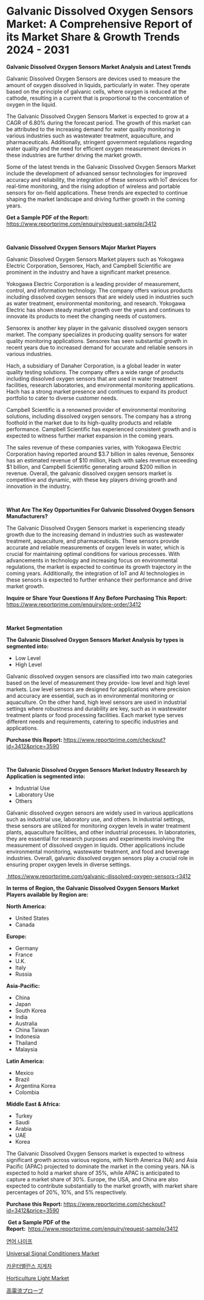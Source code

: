 <p><h1>Galvanic Dissolved Oxygen Sensors Market: A Comprehensive Report of its Market Share & Growth Trends 2024 - 2031</h1></p><p><strong>Galvanic Dissolved Oxygen Sensors Market Analysis and Latest Trends</strong></p>
<p><p>Galvanic Dissolved Oxygen Sensors are devices used to measure the amount of oxygen dissolved in liquids, particularly in water. They operate based on the principle of galvanic cells, where oxygen is reduced at the cathode, resulting in a current that is proportional to the concentration of oxygen in the liquid.</p><p>The Galvanic Dissolved Oxygen Sensors Market is expected to grow at a CAGR of 6.80% during the forecast period. The growth of this market can be attributed to the increasing demand for water quality monitoring in various industries such as wastewater treatment, aquaculture, and pharmaceuticals. Additionally, stringent government regulations regarding water quality and the need for efficient oxygen measurement devices in these industries are further driving the market growth.</p><p>Some of the latest trends in the Galvanic Dissolved Oxygen Sensors Market include the development of advanced sensor technologies for improved accuracy and reliability, the integration of these sensors with IoT devices for real-time monitoring, and the rising adoption of wireless and portable sensors for on-field applications. These trends are expected to continue shaping the market landscape and driving further growth in the coming years.</p></p>
<p><strong>Get a Sample PDF of the Report:&nbsp;</strong> <a href="https://www.reportprime.com/enquiry/request-sample/3412">https://www.reportprime.com/enquiry/request-sample/3412</a></p>
<p>&nbsp;</p>
<p><strong>Galvanic Dissolved Oxygen Sensors Major Market Players</strong></p>
<p><p>Galvanic Dissolved Oxygen Sensors Market players such as Yokogawa Electric Corporation, Sensorex, Hach, and Campbell Scientific are prominent in the industry and have a significant market presence. </p><p>Yokogawa Electric Corporation is a leading provider of measurement, control, and information technology. The company offers various products including dissolved oxygen sensors that are widely used in industries such as water treatment, environmental monitoring, and research. Yokogawa Electric has shown steady market growth over the years and continues to innovate its products to meet the changing needs of customers.</p><p>Sensorex is another key player in the galvanic dissolved oxygen sensors market. The company specializes in producing quality sensors for water quality monitoring applications. Sensorex has seen substantial growth in recent years due to increased demand for accurate and reliable sensors in various industries.</p><p>Hach, a subsidiary of Danaher Corporation, is a global leader in water quality testing solutions. The company offers a wide range of products including dissolved oxygen sensors that are used in water treatment facilities, research laboratories, and environmental monitoring applications. Hach has a strong market presence and continues to expand its product portfolio to cater to diverse customer needs.</p><p>Campbell Scientific is a renowned provider of environmental monitoring solutions, including dissolved oxygen sensors. The company has a strong foothold in the market due to its high-quality products and reliable performance. Campbell Scientific has experienced consistent growth and is expected to witness further market expansion in the coming years.</p><p>The sales revenue of these companies varies, with Yokogawa Electric Corporation having reported around $3.7 billion in sales revenue, Sensorex has an estimated revenue of $10 million, Hach with sales revenue exceeding $1 billion, and Campbell Scientific generating around $200 million in revenue. Overall, the galvanic dissolved oxygen sensors market is competitive and dynamic, with these key players driving growth and innovation in the industry.</p></p>
<p>&nbsp;</p>
<p><strong>What Are The Key Opportunities For Galvanic Dissolved Oxygen Sensors Manufacturers?</strong></p>
<p><p>The Galvanic Dissolved Oxygen Sensors market is experiencing steady growth due to the increasing demand in industries such as wastewater treatment, aquaculture, and pharmaceuticals. These sensors provide accurate and reliable measurements of oxygen levels in water, which is crucial for maintaining optimal conditions for various processes. With advancements in technology and increasing focus on environmental regulations, the market is expected to continue its growth trajectory in the coming years. Additionally, the integration of IoT and AI technologies in these sensors is expected to further enhance their performance and drive market growth.</p></p>
<p><strong>Inquire or Share Your Questions If Any Before Purchasing This Report:</strong> <a href="https://www.reportprime.com/enquiry/pre-order/3412">https://www.reportprime.com/enquiry/pre-order/3412</a></p>
<p>&nbsp;</p>
<p><strong>Market Segmentation</strong></p>
<p><strong>The Galvanic Dissolved Oxygen Sensors Market Analysis by types is segmented into:</strong></p>
<p><ul><li>Low Level</li><li>High Level</li></ul></p>
<p><p>Galvanic dissolved oxygen sensors are classified into two main categories based on the level of measurement they provide- low level and high level markets. Low level sensors are designed for applications where precision and accuracy are essential, such as in environmental monitoring or aquaculture. On the other hand, high level sensors are used in industrial settings where robustness and durability are key, such as in wastewater treatment plants or food processing facilities. Each market type serves different needs and requirements, catering to specific industries and applications.</p></p>
<p><strong>Purchase this Report:&nbsp;</strong><a href="https://www.reportprime.com/checkout?id=3412&price=3590">https://www.reportprime.com/checkout?id=3412&price=3590</a></p>
<p>&nbsp;</p>
<p><strong>The Galvanic Dissolved Oxygen Sensors Market Industry Research by Application is segmented into:</strong></p>
<p><ul><li>Industrial Use</li><li>Laboratory Use</li><li>Others</li></ul></p>
<p><p>Galvanic dissolved oxygen sensors are widely used in various applications such as industrial use, laboratory use, and others. In industrial settings, these sensors are utilized for monitoring oxygen levels in water treatment plants, aquaculture facilities, and other industrial processes. In laboratories, they are essential for research purposes and experiments involving the measurement of dissolved oxygen in liquids. Other applications include environmental monitoring, wastewater treatment, and food and beverage industries. Overall, galvanic dissolved oxygen sensors play a crucial role in ensuring proper oxygen levels in diverse settings.</p></p>
<p><a href="https://www.reportprime.com/galvanic-dissolved-oxygen-sensors-r3412">&nbsp;https://www.reportprime.com/galvanic-dissolved-oxygen-sensors-r3412</a></p>
<p><strong>In terms of Region, the Galvanic Dissolved Oxygen Sensors Market Players available by Region are:</strong></p>
<p>
    <p> <strong> North America: </strong>
        <ul>
            <li>United States</li>
            <li>Canada</li>
        </ul>
        </p> 
    <p> <strong> Europe: </strong>
        <ul>
            <li>Germany</li>
            <li>France</li>
            <li>U.K.</li>
            <li>Italy</li>
            <li>Russia</li>
        </ul>
        </p> 
    <p> <strong> Asia-Pacific: </strong>
        <ul>
            <li>China</li>
            <li>Japan</li>
            <li>South Korea</li>
            <li>India</li>
            <li>Australia</li>
            <li>China Taiwan</li>
            <li>Indonesia</li>
            <li>Thailand</li>
            <li>Malaysia</li>
        </ul>
        </p> 
    <p> <strong> Latin America: </strong>
        <ul>
            <li>Mexico</li>
            <li>Brazil</li>
            <li>Argentina Korea</li>
            <li>Colombia</li>
        </ul>
        </p> 
    <p> <strong> Middle East & Africa: </strong>
        <ul>
            <li>Turkey</li>
            <li>Saudi</li>
            <li>Arabia</li>
            <li>UAE</li>
            <li>Korea</li>
        </ul>
    </p>
    </p>
<p><p>The Galvanic Dissolved Oxygen Sensors market is expected to witness significant growth across various regions, with North America (NA) and Asia Pacific (APAC) projected to dominate the market in the coming years. NA is expected to hold a market share of 35%, while APAC is anticipated to capture a market share of 30%. Europe, the USA, and China are also expected to contribute substantially to the market growth, with market share percentages of 20%, 10%, and 5% respectively.</p></p>
<p><strong>Purchase this Report: </strong><a href="https://www.reportprime.com/checkout?id=3412&price=3590">https://www.reportprime.com/checkout?id=3412&price=3590</a></p>
<p>&nbsp;<strong>Get a Sample PDF of the Report:&nbsp;&nbsp;</strong><a href="https://www.reportprime.com/enquiry/request-sample/3412">https://www.reportprime.com/enquiry/request-sample/3412</a></p>
<p><strong></strong></p>
<p><p><a href="https://github.com/FelipeGrrady654556/Market-Research-Report-List-1/blob/main/809992769795.md">연어 나이프</a></p><p><a href="https://github.com/wwwkeltoum/Market-Research-Report-List-3/blob/main/universal-signal-conditioners-market.md">Universal Signal Conditioners Market</a></p><p><a href="https://medium.com/@estelwisozk1/%EC%B9%B4%EC%9A%B4%ED%84%B0%EB%B0%B8%EB%9F%B0%EC%8A%A4-%ED%8F%AC%ED%81%AC%EB%A6%AC%ED%94%84%ED%8A%B8-%EC%8B%9C%EC%9E%A5-2031%EB%85%84%EA%B9%8C%EC%A7%80%EC%9D%98-%EC%B6%94%EC%84%B8-%EC%98%88%EC%B8%A1-%EB%B0%8F-%EA%B2%BD%EC%9F%81-%EB%B6%84%EC%84%9D-2180cd2c38f9">카운터밸런스 지게차</a></p><p><a href="https://issuu.com/reportprime-2/docs/horticulture-light-market-size-2030.pptx">Horticulture Light Market</a></p><p><a href="https://github.com/CieloStamm/Market-Research-Report-List-1/blob/main/915378873011.md">高電流プローブ</a></p></p>